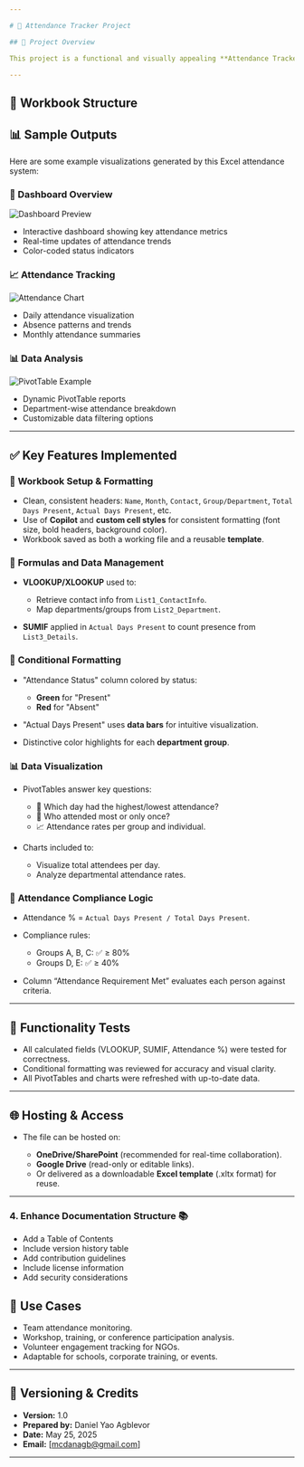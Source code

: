 ```yaml
---

# 📘 Attendance Tracker Project

## 🎯 Project Overview

This project is a functional and visually appealing **Attendance Tracker** designed for a **non-profit organization's workshop series**. It demonstrates advanced Excel features including **Copilot prompt engineering**, **data operations**, **automated lookups**, **conditional formatting**, and **data visualizations**—structured to help managers easily monitor attendance and compliance across various departments.

---
```


## 📁 Workbook Structure

## 📊 Sample Outputs

Here are some example visualizations generated by this Excel attendance system:

### 💼 Dashboard Overview
![Dashboard Preview](./images/dashboard.png)
- Interactive dashboard showing key attendance metrics
- Real-time updates of attendance trends
- Color-coded status indicators

### 📈 Attendance Tracking
![Attendance Chart](./images/attendance-sheet.png)
- Daily attendance visualization
- Absence patterns and trends
- Monthly attendance summaries

### 📊 Data Analysis
![PivotTable Example](./images/pivottable.png)
- Dynamic PivotTable reports
- Department-wise attendance breakdown
- Customizable data filtering options
---

## ✅ Key Features Implemented

### 🔧 **Workbook Setup & Formatting**

* Clean, consistent headers: `Name`, `Month`, `Contact`, `Group/Department`, `Total Days Present`, `Actual Days Present`, etc.
* Use of **Copilot** and **custom cell styles** for consistent formatting (font size, bold headers, background color).
* Workbook saved as both a working file and a reusable **template**.

### 🧮 **Formulas and Data Management**

* **VLOOKUP/XLOOKUP** used to:

  * Retrieve contact info from `List1_ContactInfo`.
  * Map departments/groups from `List2_Department`.
* **SUMIF** applied in `Actual Days Present` to count presence from `List3_Details`.

### 🎨 **Conditional Formatting**

* "Attendance Status" column colored by status:

  * **Green** for "Present"
  * **Red** for "Absent"
* "Actual Days Present" uses **data bars** for intuitive visualization.
* Distinctive color highlights for each **department group**.

### 📊 **Data Visualization**

* PivotTables answer key questions:

  * 📅 Which day had the highest/lowest attendance?
  * 👥 Who attended most or only once?
  * 📈 Attendance rates per group and individual.
* Charts included to:

  * Visualize total attendees per day.
  * Analyze departmental attendance rates.

### 📐 **Attendance Compliance Logic**

* Attendance % = `Actual Days Present / Total Days Present`.
* Compliance rules:

  * Groups A, B, C: ✅ ≥ 80%
  * Groups D, E: ✅ ≥ 40%
* Column “Attendance Requirement Met” evaluates each person against criteria.

---

## 🧪 Functionality Tests

* All calculated fields (VLOOKUP, SUMIF, Attendance %) were tested for correctness.
* Conditional formatting was reviewed for accuracy and visual clarity.
* All PivotTables and charts were refreshed with up-to-date data.

---

## 🌐 Hosting & Access

* The file can be hosted on:

  * **OneDrive/SharePoint** (recommended for real-time collaboration).
  * **Google Drive** (read-only or editable links).
  * Or delivered as a downloadable **Excel template** (.xltx format) for reuse.

---

### 4. Enhance Documentation Structure 📚

- Add a Table of Contents
- Include version history table
- Add contribution guidelines
- Include license information
- Add security considerations

## 💼 Use Cases

* Team attendance monitoring.
* Workshop, training, or conference participation analysis.
* Volunteer engagement tracking for NGOs.
* Adaptable for schools, corporate training, or events.

---

## 📌 Versioning & Credits

* **Version:** 1.0
* **Prepared by:** Daniel Yao Agblevor
* **Date:** May 25, 2025
* **Email:** \[[mcdanagb@gmail.com](mailto:mcdanagb@gmail.com)]

---